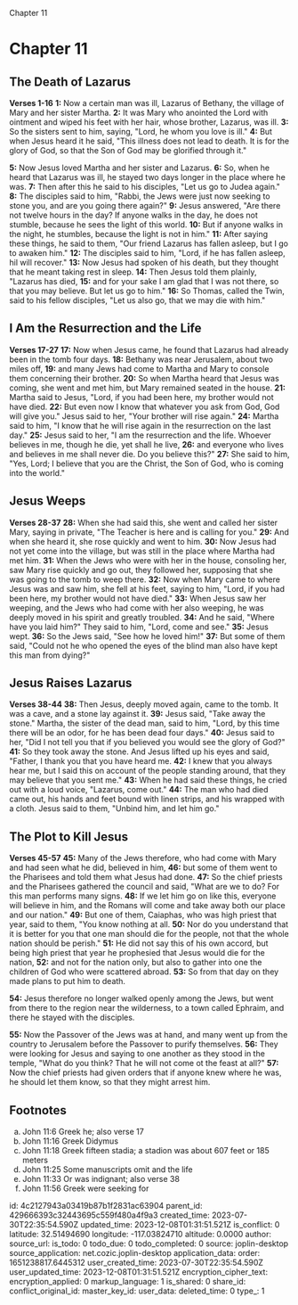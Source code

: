 Chapter 11

# Chapter 11
## The Death of Lazarus
**Verses 1-16**
**1:** Now a certain man was ill, Lazarus of Bethany, the village of Mary and her sister Martha.
**2:** It was Mary who anointed the Lord with ointment and wiped his feet with her hair, whose brother, Lazarus, was ill.
**3:** So the sisters sent to him, saying, "Lord, he whom you love is ill."
**4:** But when Jesus heard it he said, "This illness does not lead to death. It is for the glory of God, so that the Son of God may be glorified through it."

**5:** Now Jesus loved Martha and her sister and Lazarus.
**6:** So, when he heard that Lazarus was ill, he stayed two days longer in the place where he was.
**7:** Then after this he said to his disciples, "Let us go to Judea again."
**8:** The disciples said to him, "Rabbi, the Jews were just now seeking to stone you, and are you going there again?"
**9:** Jesus answered, "Are there not twelve hours in the day? If anyone walks in the day, he does not stumble, because he sees the light of this world.
**10:** But if anyone walks in the night, he stumbles, because the light is not in him."
**11:** After saying these things, he said to them, "Our friend Lazarus has fallen asleep, but I go to awaken him."
**12:** The disciples said to him, "Lord, if he has fallen asleep, hil will recover."
**13:** Now Jesus had spoken of his death, but they thought that he meant taking rest in sleep.
**14:** Then Jesus told them plainly, "Lazarus has died,
**15:** and for your sake I am glad that I was not there, so that you may believe. But let us go to him."
**16:** So Thomas, called the Twin, said to his fellow disciples, "Let us also go, that we may die with him."

## I Am the Resurrection and the Life
**Verses 17-27**
**17:** Now when Jesus came, he found that Lazarus had already been in the tomb four days.
**18:** Bethany was near Jerusalem, about two miles off,
**19:** and many Jews had come to Martha and Mary to console them concerning their brother.
**20:** So when Martha heard that Jesus was coming, she went and met him, but Mary remained seated in the house.
**21:** Martha said to Jesus, "Lord, if you had been here, my brother would not have died.
**22:** But even now I know that whatever you ask from God, God will give you." Jesus said to her, "Your brother will rise again."
**24:** Martha said to him, "I know that he will rise again in the resurrection on the last day."
**25:** Jesus said to her, "I am the resurrection and the life. Whoever believes in me, though he die, yet shall he live,
**26:** and everyone who lives and believes in me shall never die. Do you believe this?"
**27:** She said to him, "Yes, Lord; I believe that you are the Christ, the Son of God, who is coming into the world."

## Jesus Weeps
**Verses 28-37**
**28:** When she had said this, she went and called her sister Mary, saying in private, "The Teacher is here and is calling for you."
**29:** And when she heard it, she rose quickly and went to him.
**30:** Now Jesus had not yet come into the village, but was still in the place where Martha had met him.
**31:** When the Jews who were with her in the house, consoling her, saw Mary rise quickly and go out, they followed her, supposing that she was going to the tomb to weep there.
**32:** Now when Mary came to where Jesus was and saw him, she fell at his feet, saying to him, "Lord, if you had been here, my brother would not have died."
**33:** When Jesus saw her weeping, and the Jews who had come with her also weeping, he was deeply moved in his spirit and greatly troubled.
**34:** And he said, "Where have you laid him?" They said to him, "Lord, come and see."
**35:** Jesus wept.
**36:** So the Jews said, "See how he loved him!"
**37:** But some of them said, "Could not he who opened the eyes of the blind man also have kept this man from dying?"

## Jesus Raises Lazarus
**Verses 38-44**
**38:** Then Jesus, deeply moved again, came to the tomb. It was a cave, and a stone lay against it.
**39:** Jesus said, "Take away the stone." Martha, the sister of the dead man, said to him, "Lord, by this time there will be an odor, for he has been dead four days."
**40:** Jesus said to her, "Did I not tell you that if you believed you would see the glory of God?"
**41:** So they took away the stone. And Jesus lifted up his eyes and said, "Father, I thank you that you have heard me.
**42:** I knew that you always hear me, but I said this on account of the people standing around, that they may believe that you sent me."
**43:** When he had said these things, he cried out with a loud voice, "Lazarus, come out."
**44:** The man who had died came out, his hands and feet bound with linen strips, and his wrapped with a cloth. Jesus said to them, "Unbind him, and let him go."

## The Plot to Kill Jesus
**Verses 45-57**
**45:** Many of the Jews therefore, who had come with Mary and had seen what he did, believed in him,
**46:** but some of them went to the Pharisees and told them what Jesus had done.
**47:** So the chief priests and the Pharisees gathered the council and said, "What are we to do? For this man performs many signs.
**48:** If we let him go on like this, everyone will believe in him, and the Romans will come and take away both our place and our nation."
**49:** But one of them, Caiaphas, who was high priest that year, said to them, "You know nothing at all.
**50:** Nor do you understand that it is better for you that one man should die for the people, not that the whole nation should be perish."
**51:** He did not say this of his own accord, but being high priest that year he prophesied that Jesus would die for the nation,
**52:** and not for the nation only, but also to gather into one the children of God who were scattered abroad.
**53:** So from that day on they made plans to put him to death.

**54:** Jesus therefore no longer walked openly among the Jews, but went from there to the region near the wilderness, to a town called Ephraim, and there he stayed with the disciples.

**55:** Now the Passover of the Jews was at hand, and many went up from the country to Jerusalem before the Passover to purify themselves.
**56:** They were looking for Jesus and saying to one another as they stood in the temple, "What do you think? That he will not come ot the feast at all?"
**57:** Now the chief priests had given orders that if anyone knew where he was, he should let them know, so that they might arrest him.

## Footnotes

<ol type='a'>
	<li>John 11:6 Greek he; also verse 17</li>
	<li>John 11:16 Greek Didymus</li>
	<li>John 11:18 Greek fifteen stadia; a stadion was about 607 feet or 185 meters</li>
	<li>John 11:25 Some manuscripts omit and the life</li>
	<li>John 11:33 Or was indignant; also verse 38</li>
	<li>John 11:56 Greek were seeking for</li>
</ol>


id: 4c2127943a03419b87b1f2831ac63904
parent_id: 429666393c32443695c559f480a4f9a3
created_time: 2023-07-30T22:35:54.590Z
updated_time: 2023-12-08T01:31:51.521Z
is_conflict: 0
latitude: 32.51494690
longitude: -117.03824710
altitude: 0.0000
author: 
source_url: 
is_todo: 0
todo_due: 0
todo_completed: 0
source: joplin-desktop
source_application: net.cozic.joplin-desktop
application_data: 
order: 1651238817.6445312
user_created_time: 2023-07-30T22:35:54.590Z
user_updated_time: 2023-12-08T01:31:51.521Z
encryption_cipher_text: 
encryption_applied: 0
markup_language: 1
is_shared: 0
share_id: 
conflict_original_id: 
master_key_id: 
user_data: 
deleted_time: 0
type_: 1